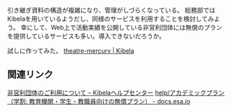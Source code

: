 引き継ぎ資料の構造が複雑になり、管理がしづらくなっている。
総務部ではKibelaを用いているようだし、同様のサービスを利用することを検討してみよう。
幸にして、Web上で活動実績を公開している非営利団体には無償のプランを提供しているサービスも多い。導入できないだろうか。

試しに作ってみた。
[theatre-mercury | Kibela](https://theatre-mercury.kibe.la)

## 関連リンク
[非営利団体のご利用について – Kibelaヘルプセンター](https://support.kibe.la/hc/ja/articles/360035052752-%E9%9D%9E%E5%96%B6%E5%88%A9%E5%9B%A3%E4%BD%93%E3%81%AE%E3%81%94%E5%88%A9%E7%94%A8%E3%81%AB%E3%81%A4%E3%81%84%E3%81%A6)
[help/アカデミックプラン（学割: 教育機関・学生・教職員向けの無償プラン） - docs.esa.io](https://docs.esa.io/posts/129)